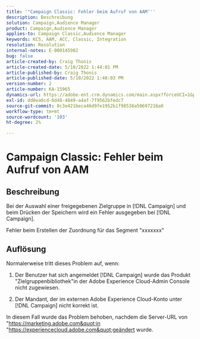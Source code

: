 ```yaml
---
title: '"Campaign Classic: Fehler beim Aufruf von AAM'''
description: Beschreibung
solution: Campaign,Audience Manager
product: Campaign,Audience Manager
applies-to: Campaign Classic,Audience Manager
keywords: KCS, AAM, ACC, Classic, Integration
resolution: Resolution
internal-notes: E-000145982
bug: false
article-created-by: Craig Thonis
article-created-date: 5/10/2022 1:44:01 PM
article-published-by: Craig Thonis
article-published-date: 5/10/2022 1:48:03 PM
version-number: 2
article-number: KA-15965
dynamics-url: https://adobe-ent.crm.dynamics.com/main.aspx?forceUCI=1&pagetype=entityrecord&etn=knowledgearticle&id=026b133e-67d0-ec11-a7b5-00224809ccc2
exl-id: dd0ea0cd-6d48-4849-a4af-7f9562bfedc7
source-git-commit: 0c3e421beca46d9fe1952b1f98538a50697216a0
workflow-type: tm+mt
source-wordcount: '103'
ht-degree: 2%

---
```


# Campaign Classic: Fehler beim Aufruf von AAM

## Beschreibung


Bei der Auswahl einer freigegebenen Zielgruppe in [!DNL Campaign] und beim Drücken der Speichern wird ein Fehler ausgegeben bei [!DNL Campaign].

Fehler beim Erstellen der Zuordnung für das Segment &quot;xxxxxxx&quot;


## Auflösung


Normalerweise tritt dieses Problem auf, wenn:

1. Der Benutzer hat sich angemeldet [!DNL Campaign] wurde das Produkt &quot;Zielgruppenbibliothek&quot;in der Adobe Experience Cloud-Admin Console nicht zugewiesen.

2. Der Mandant, der im externen Adobe Experience Cloud-Konto unter [!DNL Campaign] nicht korrekt ist.

In diesem Fall wurde das Problem behoben, nachdem die Server-URL von &quot;https://marketing.adobe.com&quot;in &quot;https://experiencecloud.adobe.com&quot;geändert wurde.
